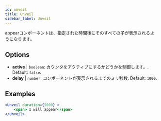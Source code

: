 ```yaml
---
id: unveil 
title: Unveil
sidebar_label: Unveil
---
```


appearコンポーネントは、指定された時間後にそのすべての子が表示されるようになります。

## Options

* __active__ | `boolean`: カウンタをアクティブにするかどうかを制御します。. Default: `false`.
* __delay__ | `number`: コンポーネントが表示されるまでのミリ秒数. Default: `1000`.


## Examples

```jsx live
<Unveil duration={5000} >
    <span> I will appear</span>
</Unveil>
```



